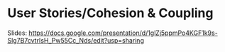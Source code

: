 # User Stories/Cohesion & Coupling
Slides: https://docs.google.com/presentation/d/1glZj5ppmPo4KGF1k9s-Slg7B7cvtrIsH_Pw55Cc_Nds/edit?usp=sharing
